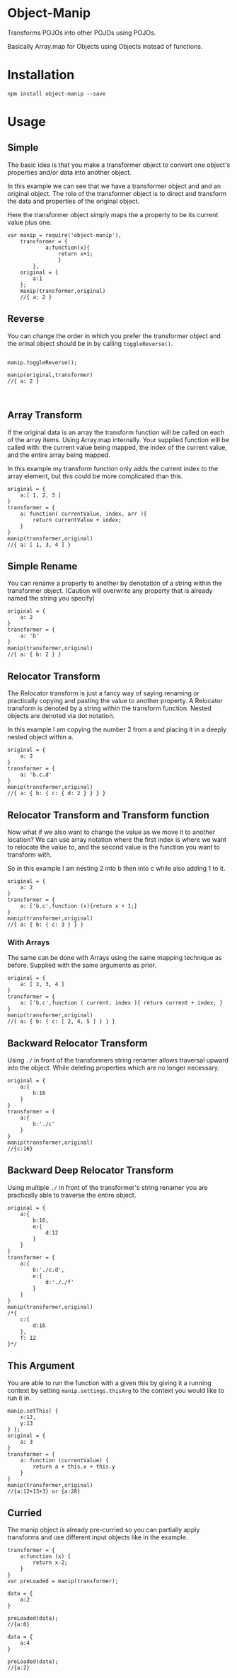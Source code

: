 Object-Manip
============
Transforms POJOs into other POJOs using POJOs.

Basically Array.map for Objects using Objects instead of functions. 

Installation
============

````
npm install object-manip --save
````

Usage
=======

## Simple

The basic idea is that you make a transformer object to convert one object's properties and/or data into another object.

In this example we can see that we have a transformer object and and an original object. The role of the transformer object is to direct and transform the data and properties of the original object.

Here the transformer object simply maps the a property to be its current value plus one.

````JS
var manip = require('object-manip'),
	transformer = {
			a:function(x){
				return x+1;
				}
		},
	original = {
		a:1
	};
	manip(transformer,original)
	//{ a: 2 }

````

## Reverse

You can change the order in which you prefer the transformer object and the orinal object should be in by calling `toggleReverse()`.

````JS

manip.toggleReverse();

manip(original,transformer)
//{ a: 2 }

	
````

## Array Transform

If the original data is an array the transform function will be called on each of the array items. Using Array.map internally. Your supplied function will be called with: the current value being mapped, the index of the current value, and the entire array being mapped.

In this example my transform function only adds the current index to the array element, but this could be more complicated than this.

````JS
original = {
	a:[ 1, 2, 3 ]
}
transformer = {
	a: function( currentValue, index, arr ){
		return currentValue + index;
	}
}
manip(transformer,original)
//{ a: [ 1, 3, 4 ] }

````
## Simple Rename

You can rename a property to another by denotation of a string within the transformer object. (Caution will overwrite any property that is already named the string you specify)

````JS
original = {
	a: 2
}
transformer = {
	a: 'b'
}
manip(transformer,original)
//{ a: { b: 2 } }

````

## Relocator Transform

The Relocator transform is just a fancy way of saying renaming or practically copying and pasting the value to another property. A Relocator transform is denoted by a string within the transform function. Nested objects are denoted via dot notation.

In this example I am copying the number 2 from a and placing it in a deeply nested object within a.

````JS
original = {
	a: 2
}
transformer = {
	a: 'b.c.d'
}
manip(transformer,original)
//{ a: { b: { c: { d: 2 } } } }

````

## Relocator Transform and Transform function

Now what if we also want to change the value as we move it to another location? We can use array notation where the first index is where we want to relocate the value to, and the second value is the function you want to transform with.

So in this example I am nesting 2 into b then into c while also adding 1 to it.

````JS
original = {
	a: 2
}
transformer = {
	a: ['b.c',function (x){return x + 1;}
}
manip(transformer,original)
//{ a: { b: { c: 3 } } }
````

### With Arrays

The same can be done with Arrays using the same mapping technique as before. Supplied with the same arguments as prior.

````JS
original = {
	a: [ 2, 3, 4 ]
}
transformer = {
	a: ['b.c',function ( current, index ){ return current + index; }
}
manip(transformer,original)
//{ a: { b: { c: [ 2, 4, 5 ] } } }

````
## Backward Relocator Transform

Using `./` in front of the transformers string renamer allows traversal upward into the object. While deleting properties which are no longer necessary.

````JS
original = {
	a:{
		b:16
	}
}
transformer = {
	a:{
		b:'./c'
	}
}
manip(transformer,original)
//{c:16}

````
## Backward Deep Relocator Transform

Using multiple `./` in front of the transformer's string renamer you are practically able to traverse the entire object.

````JS
original = {
	a:{
		b:16,
		e:{
			d:12
		}
	}
}
transformer = {
	a:{
		b:'./c.d',
		e:{
			d:'././f'
		}
	}
}
manip(transformer,original)
/*{
	c:{
		d:16
	},
	f: 12
}*/
````

## This Argument

You are able to run the function with a given this by giving it a running context by setting `manip.settings.thisArg` to the context you would like to run it in.

````JS
manip.setThis( {
	x:12,
	y:13
} );
original = {
	a: 3
}
transformer = {
	a: function (currentValue) {
		return a + this.x + this.y
	}
}
manip(transformer,original)
//{a:12+13+3} or {a:28}
````

## Curried

The manip object is already pre-curried so you can partially apply transforms and use different input objects like in the example.

```JS
transformer = {
	a:function (x) {
		return x-2;
	}
}
var preLoaded = manip(transformer);

data = {
	a:2
}

preLoaded(data);
//{a:0}

data = {
	a:4
}

preLoaded(data);
//{a:2}

```
